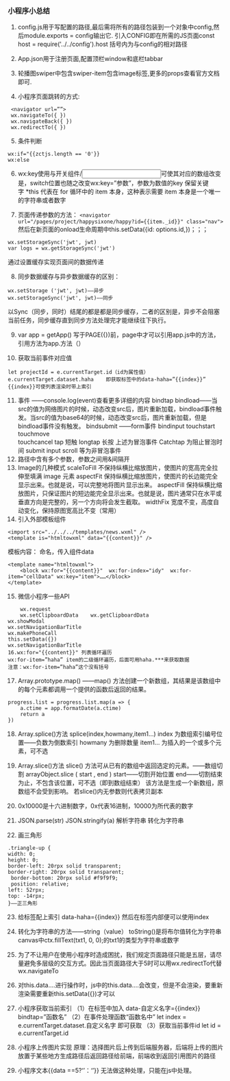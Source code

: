 ### 小程序小总结
1. config.js用于写配置的路径,最后需将所有的路径包装到一个对象中config,然后module.exports = config输出它.
引入CONFIG即在所需的JS页面const host = require('../../config').host
括号内为与config的相对路径

2. App.json用于注册页面,配置顶栏window和底栏tabbar

3. 轮播图swiper中包含swiper-item包含image标签,更多的props查看官方文档即可.

4. 小程序页面跳转的方式:
```
 <navigator url=””>
 wx.navigateTo({ }) 
 wx.navigateBack({ })
 wx.redirectTo({ })
```
5. 条件判断
```
wx:if="{{zctjs.length == '0'}}
wx:else
```
6. wx:key使用与开关组件<switch>/<input>可使其对应的数组改变是，switch位置也随之改变wx:key=”参数”，参数为数值的key
保留关键字 *this 代表在 for 循环中的 item 本身，这种表示需要 item 本身是一个唯一的字符串或者数字

7. 页面传递参数的方法：
`<navigator url="/pages/project/happysixone/happy?id={{item._id}}" class="nav">`
然后在新页面的onload生命周期中this.setData({id: options.id,})；；；
```
wx.setStorageSync('jwt', jwt)
var logs = wx.getStorageSync('jwt')
```
通过设置缓存实现页面间的数据传递

8. 同步数据缓存与异步数据缓存的区别：
```
wx.setStorage ('jwt', jwt)——异步
wx.setStorageSync('jwt', jwt)——同步
```
以Sync（同步，同时）结尾的都是都是同步缓存，二者的区别是，异步不会阻塞当前任务，同步缓存直到同步方法处理完才能继续往下执行。

9. var app = getApp() 写于PAGE({})前，page中才可以引用app.js中的方法，引用方法为app.方法（）

10. 获取当前事件对应值
```
let projectId = e.currentTarget.id（id为属性值）
e.currentTarget.dataset.haha    即获取标签中的data-haha=”{{index}}”
{{index}}可使列表渲染时带上索引
```
11. 事件 ——console.log(event)查看更多详细的内容
bindtap 
bindload——当src的值为网络图片的时候，动态改变src后，图片重新加载，bindload事件触发。当src的值为base64的时候，动态改变src后，图片重新加载，但是bindload事件没有触发。
bindsubmit ——form事件
bindinput
touchstart 
touchmove  
touchcancel
tap 短触
longtap 长按
上述为冒泡事件
Catchtap 为阻止冒泡时间
submit   input  scroll  等为非冒泡事件
12. 路径中含有多个参数，参数之间用&间隔开
13. Image的几种模式
scaleToFill	不保持纵横比缩放图片，使图片的宽高完全拉伸至填满 image 元素
aspectFit	保持纵横比缩放图片，使图片的长边能完全显示出来。也就是说，可以完整地将图片显示出来。
aspectFill	保持纵横比缩放图片，只保证图片的短边能完全显示出来。也就是说，图片通常只在水平或垂直方向是完整的，另一个方向将会发生截取。
widthFix	宽度不变，高度自动变化，保持原图宽高比不变（常用）
14. 引入外部模板组件
```
<import src="../../../templates/news.wxml" />
<template is="htmltowxml" data="{{content}}" />
```
模板内容：
命名，传入组件data
```
<template name="htmltowxml">
    <block wx:for="{{content}}"  wx:for-index="idy"  wx:for-item="cellData" wx:key="item">……</block>
</template>
```
15. 微信小程序一些API
```
	wx.request
	wx.setClipboardData    wx.getClipboardData
wx.showModal
wx.setNavigationBarTitle
wx.makePhoneCall
this.setData({})
wx.setNavigationBarTitle
16.wx:for="{{content}}" 列表循环遍历
wx:for-item=”haha” item的二级循环遍历，后面可用haha.***来获取数据
注意：wx:for-item=”haha”这个没有括号
```
17. Array.prototype.map() ——map() 方法创建一个新数组，其结果是该数组中的每个元素都调用一个提供的函数后返回的结果。
```
progress.list = progress.list.map(a => {
	a.ctime = app.formatDate(a.ctime)
	return a
})
```
18. Array.splice()方法
splice(index,howmany,item1…)
index 为数组索引编号位置——负数为倒数索引
howmany 为删除数量
item1… 为插入的一个或多个元素，可不选

19. Array.slice()方法
slice() 方法可从已有的数组中返回选定的元素。——数组切割
arrayObject.slice  ( start ,  end )
start——切割开始位置
end——切割结束为止，不包含该位置，可不选（即到数组结束）
该方法是生成一个新数组，原数组不会受到影响。
若slice()内无参数则代表拷贝副本

20. 0x10000是十六进制数字，0x代表16进制，10000为所代表的数字

21. JSON.parse(str)  JSON.stringify(a) 
   解析字符串       转化为字符串
22. 画三角形
```
.triangle-up {
width: 0;
height: 0;
border-left: 20rpx solid transparent;
border-right: 20rpx solid transparent;
 border-bottom: 20rpx solid #f9f9f9;
 position: relative;
left: 52rpx;
top: -14rpx;
}——正三角形
```

23. 给标签配上索引  data-haha={{index}} 然后在标签内部便可以使用index

24. 转化为字符串的方法——string（value）
toString()是将布尔值转化为字符串
canvas中ctx.fillText(txt1, 0, 0);的txt1的类型为字符串或数字

25. 为了不让用户在使用小程序时造成困扰，我们规定页面路径只能是五层，请尽量避免多层级的交互方式。因此当页面路径大于5时可以用wx.redirectTo代替wx.navigateTo

26. 对this.data....进行操作时，js中的this.data....会改变，但是不会渲染，要重新渲染需要重新this.setData({})才可以

27. 小程序获取当前索引
（1）在标签中加入 data-自定义名字={{index}}  bindtap=”函数名”
（2）在事件处理函数“函数名中” let index = e.currentTarget.dataset.自定义名字   即可获取
（3）获取当前事件id  let id = e.currentTarget.id

28. 小程序上传图片实现
原理：选择图片后上传到后端服务器，后端将上传的图片放置于某些地方生成路径后返回路径给前端，前端收到返回引用图片的路径
29. 小程序文本{{data ==5?‘’：‘’}} 无法做这种处理，只能在js中处理。


